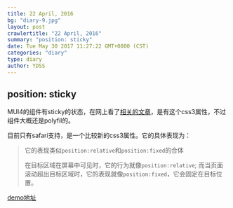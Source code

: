 ```yaml
---
title: 22 April, 2016
bg: "diary-9.jpg"
layout: post
crawlertitle: "22 April, 2016"
summary: "position: sticky"
date: Tue May 30 2017 11:27:22 GMT+0800 (CST)
categories: "diary"
type: diary
author: YDSS
---
```


## position: sticky

MUI4的组件有sticky的状态，在网上看了[相关的文章](https://www.qianduan.net/position-sticky-introduction/)，是有这个css3属性，不过组件大概还是polyfil的。

目前只有safari支持，是一个比较新的css3属性。它的具体表现为：

> 它的表现类似`position:relative`和`position:fixed`的合体
> 
> 在目标区域在屏幕中可见时，它的行为就像`position:relative`; 而当页面滚动超出目标区域时，它的表现就像`position:fixed`，它会固定在目标位置。

[demo地址](https://github.com/YDSS/demo/tree/master/sticky-demo)
